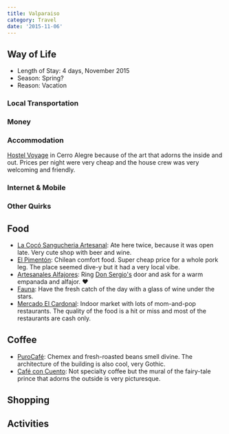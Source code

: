 ```yaml
---
title: Valparaiso
category: Travel
date: '2015-11-06'
---
```


## Way of Life

- Length of Stay: 4 days, November 2015
- Season: Spring?
- Reason: Vacation

### Local Transportation

### Money

### Accommodation

[Hostel Voyage](http://4sq.com/1rXIDlM) in Cerro Alegre because of the art that adorns the inside and out.
Prices per night were very cheap and the house crew was very welcoming and friendly.

### Internet & Mobile

### Other Quirks

## Food

- [La Cocó Sangucheria Artesanal](https://www.swarmapp.com/pmocampo/checkin/56450039498eb27c41e6d1a8): Ate here twice, because it was open late. Very cute shop with beer and wine.
- [El Pimentón](https://www.swarmapp.com/pmocampo/checkin/564542b5498ed7733ece6dcf): Chilean comfort food. Super cheap price for a whole pork leg. The place seemed dive-y but it had a very local vibe.
- [Artesanales Alfajores](http://4sq.com/2aqhEZH): Ring [Don Sergio's](/don-sergio/) door and ask for a warm empanada and alfajor. :heart:
- [Fauna](https://www.swarmapp.com/pmocampo/checkin/56471814498e81780a11d8c7): Have the fresh catch of the day with a glass of wine under the stars.
- [Mercado El Cardonal](https://www.swarmapp.com/pmocampo/checkin/5647a817498ee02cffc073c3): Indoor market with lots of mom-and-pop restaurants. The quality of the food is a hit or miss and most of the restaurants are cash only.

## Coffee

- [PuroCafé](https://www.swarmapp.com/pmocampo/checkin/56475250498e6815abb7af26): Chemex and fresh-roasted beans smell divine. The architecture of the building is also cool, very Gothic.
- [Café con Cuento](https://www.swarmapp.com/pmocampo/checkin/5647b9c4498e9edb42bd71ba): Not specialty coffee but the mural of the fairy-tale prince that adorns the outside is very picturesque.

## Shopping

## Activities
